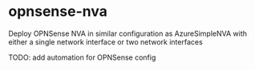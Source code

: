 # opnsense-nva

Deploy OPNSense NVA in similar configuration as AzureSimpleNVA
with either a single network interface or two network interfaces

TODO: add automation for OPNSense config